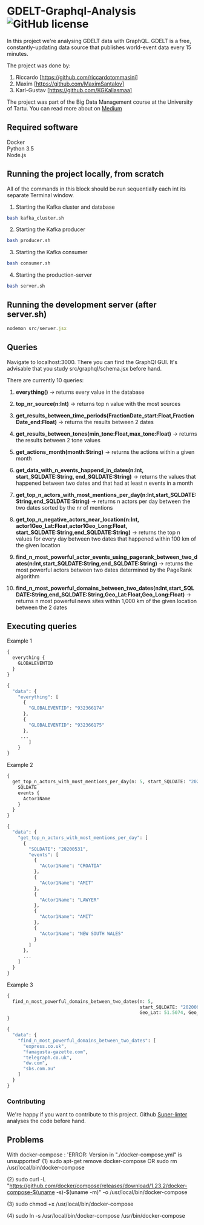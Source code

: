 # GDELT-Graphql-Analysis ![GitHub license](https://img.shields.io/badge/license-MIT-blue.svg)


In this project we're analysing GDELT data with GraphQL. GDELT is a free, constantly-updating data source that publishes world-event data every 15 minutes.


The project was done by:
1. Riccardo [https://github.com/riccardotommasini]
2. Maxim [https://github.com/MaximSantalov]
3. Karl-Gustav [https://github.com/KGKallasmaa]

The project was part of the Big Data Management course at the University of Tartu.
You can read more about on <a href="https://medium.com/@karl.gustav1789/extracting-knowledge-from-gdelt-3f4aaf4ddda1">Medium<a/>

## Required software

Docker <br/>
Python 3.5 <br/>
Node.js <br/>

## Running the project locally, from scratch

All of the commands in this block should be run sequentially each int its separate Terminal window.

1. Starting the Kafka cluster and database
```bash
bash kafka_cluster.sh
```
2. Starting the Kafka producer
```bash
bash producer.sh
```
3. Starting the Kafka consumer
```bash
bash consumer.sh
```
4. Starting the production-server
```bash
bash server.sh
```

## Running the development server (after server.sh)
```javascript
nodemon src/server.jsx
```

## Queries

Navigate to localhost:3000. There you can find the GraphQl GUI. It's advisable that you study src/graphql/schema.jsx before hand. 

There are currently 10 queries:
1. <b>everything()</b> -> returns every value in the database
2. <b>top_nr_source(n:Int)</b> -> returns top n value with the most sources
3. <b>get_results_between_time_periods(FractionDate_start:Float,FractionDate_end:Float)</b> -> returns the results between 2 dates
4. <b>get_results_between_tones(min_tone:Float,max_tone:Float)</b> -> returns the results between 2 tone values
5. <b> get_actions_month(month:String)</b> -> returns the actions within a given month

6. <b>get_data_with_n_events_happend_in_dates(n:Int, start_SQLDATE:String, end_SQLDATE:String)</b> -> returns the values that happened between two dates and that had at least n events in a month
7. <b>get_top_n_actors_with_most_mentions_per_day(n:Int,start_SQLDATE:String,end_SQLDATE:String)</b> -> returns n actors per day between the two dates sorted by the nr of mentions
8. <b>get_top_n_negative_actors_near_location(n:Int,
                                                  actor1Geo_Lat:Float,actor1Geo_Long:Float,
                                                  start_SQLDATE:String,end_SQLDATE:String)</b> -> returns the top n values for every day between two dates that happened within 100 km of the given location
9. <b>find_n_most_powerful_actor_events_using_pagerank_between_two_dates(n:Int,start_SQLDATE:String,end_SQLDATE:String)</b> -> returns the most powerful actors between two dates determined by the PageRank algorithm
10. <b>find_n_most_powerful_domains_between_two_dates(n:Int,start_SQLDATE:String,end_SQLDATE:String,Geo_Lat:Float,Geo_Long:Float)</b> -> returns n most powerful news sites within 1,000 km of the given location between the 2 dates


## Executing queries

Example 1
```GraphQL
{
  everything {
    GLOBALEVENTID
  }
}
```
```GraphQL
{
  "data": {
    "everything": [
      {
        "GLOBALEVENTID": "932366174"
      },
      {
        "GLOBALEVENTID": "932366175"
      },
     ...
        ]
    }
}
```
Example 2
```GraphQL
{
  get_top_n_actors_with_most_mentions_per_day(n: 5, start_SQLDATE: "20200520", end_SQLDATE: "20200701") {
    SQLDATE
    events {
      Actor1Name
    }
  }
}

```
```GraphQL
{
  "data": {
    "get_top_n_actors_with_most_mentions_per_day": [
      {
        "SQLDATE": "20200531",
        "events": [
          {
            "Actor1Name": "CROATIA"
          },
          {
            "Actor1Name": "AMIT"
          },
          {
            "Actor1Name": "LAWYER"
          },
          {
            "Actor1Name": "AMIT"
          },
          {
            "Actor1Name": "NEW SOUTH WALES"
          }
        ]
      },
      ...
    ]
  }
}
```
Example 3
```GraphQL
{
  find_n_most_powerful_domains_between_two_dates(n: 5,
                                                 start_SQLDATE: "20200601", end_SQLDATE: "20200701",
                                                 Geo_Lat: 51.5074, Geo_Long: 0.1278)
}
```
```GraphQL
{
  "data": {
    "find_n_most_powerful_domains_between_two_dates": [
      "express.co.uk",
      "famagusta-gazette.com",
      "telegraph.co.uk",
      "dw.com",
      "sbs.com.au"
    ]
  }
}
```
### Contributing


We're happy if you want to contribute to this project. Github <a href="https://github.com/github/super-linter/">Super-linter</a> analyses the code before hand.


## Problems

With docker-compose : 'ERROR: Version in "./docker-compose.yml" is unsupported' 
(1) sudo apt-get remove docker-compose OR sudo rm /usr/local/bin/docker-compose

(2) sudo curl -L "https://github.com/docker/compose/releases/download/1.23.2/docker-compose-$(uname -s)-$(uname -m)" -o /usr/local/bin/docker-compose

(3) sudo chmod +x /usr/local/bin/docker-compose

(4) sudo ln -s /usr/local/bin/docker-compose /usr/bin/docker-compose


